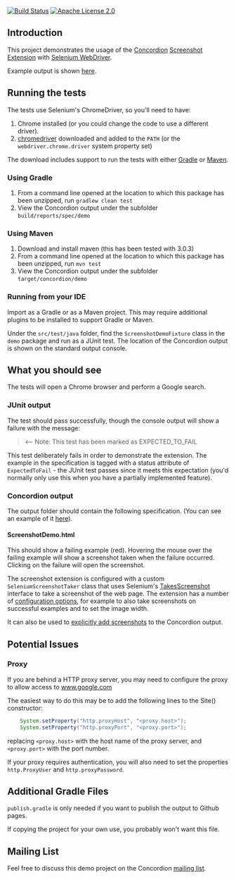 [![Build Status](https://travis-ci.org/concordion/concordion-screenshot-extension-demo.svg?branch=master)](https://travis-ci.org/concordion/concordion-screenshot-extension-demo)
[![Apache License 2.0](https://img.shields.io/badge/license-Apache%202.0-blue.svg)](http://www.apache.org/licenses/LICENSE-2.0.html)

Introduction
------------------

This project demonstrates the usage of the [Concordion](http://concordion.org) [Screenshot Extension](http://github.com/concordion/concordion-screenshot-extension) with [Selenium WebDriver](http://docs.seleniumhq.org/projects/webdriver/).

Example output is shown [here](http://concordion.github.io/concordion-screenshot-extension-demo/spec/demo/ScreenshotDemo.html).
    
Running the tests
---------------------------

The tests use Selenium's ChromeDriver, so you'll need to have:

1. Chrome installed (or you could change the code to use a different driver).
1. [chromedriver](https://sites.google.com/a/chromium.org/chromedriver/downloads) downloaded and added to the `PATH` (or the `webdriver.chrome.driver` system property set)
    
The download includes support to run the tests with either <a href="http://www.gradle.org/">Gradle</a> or <a href="http://maven.apache.org/">Maven</a>.  
    
### Using Gradle
1. From a command line opened at the location to which this package has been unzipped, run `gradlew clean test`
1. View the Concordion output under the subfolder `build/reports/spec/demo`
    
### Using Maven
1. Download and install maven (this has been tested with 3.0.3)
1. From a command line opened at the location to which this package has been unzipped, run `mvn test`
1. View the Concordion output under the subfolder `target/concordion/demo`

### Running from your IDE
Import as a Gradle or as a Maven project. This may require additional plugins to be installed to support Gradle or Maven.

Under the `src/test/java` folder, find the `ScreenshotDemoFixture` class in the `demo` package and run as a JUnit test. The location of the Concordion output is shown on the standard output console.


What you should see
--------------------------------
The tests will open a Chrome browser and perform a Google search.
    
### JUnit output
The test should pass successfully, though the console output will show a failure with the message:

> <-- Note: This test has been marked as EXPECTED_TO_FAIL

This test deliberately fails in order to demonstrate the extension.  The example in the specification is tagged with a status attribute of `ExpectedToFail` - the JUnit test passes since it meets this expectation (you'd normally only use this when you have a partially implemented feature).

### Concordion output
The output folder should contain the following specification. (You can see an example of it [here](http://concordion.github.io/concordion-screenshot-extension-demo/spec/demo/ScreenshotDemo.html)).

#### ScreenshotDemo.html
This should show a failing example (red). Hovering the mouse over the failing example will show a screenshot taken when the failure occurred. Clicking on the failure will open the screenshot.

The screenshot extension is configured with a custom `SeleniumScreenshotTaker` class that uses Selenium's [TakesScreenshot](http://selenium.googlecode.com/svn/trunk/docs/api/java/org/openqa/selenium/TakesScreenshot.html) interface to take a screenshot of the web page.  The extension has a number of [configuration options](https://github.com/concordion/concordion-screenshot-extension#configuration), for example to also take screenshots on successful examples and to set the image width.

It can also be used to [explicitly add screenshots](https://github.com/concordion/concordion-screenshot-extension#explicitly-adding-screenshots-to-the-output) to the Concordion output.
    
Potential Issues
------------------------
### Proxy

If you are behind a HTTP proxy server, you may need to configure the proxy to allow access to www.google.com

The easiest way to do this may be to add the following lines to the Site() constructor:

```java
    System.setProperty("http.proxyHost", "<proxy.host>");
    System.setProperty("http.proxyPort", "<proxy.port>");
```    

replacing `<proxy.host>` with the host name of the proxy server, and `<proxy.port>` with the port number.

If your proxy requires authentication, you will also need to set the properties `http.ProxyUser` and `http.proxyPassword`.

Additional Gradle Files
-----------------------
`publish.gradle` is only needed if you want to publish the output to Github pages.

If copying the project for your own use, you probably won't want this file.

Mailing List
-----------------
Feel free to discuss this demo project on the Concordion [mailing list](https://groups.google.com/d/forum/concordion).
